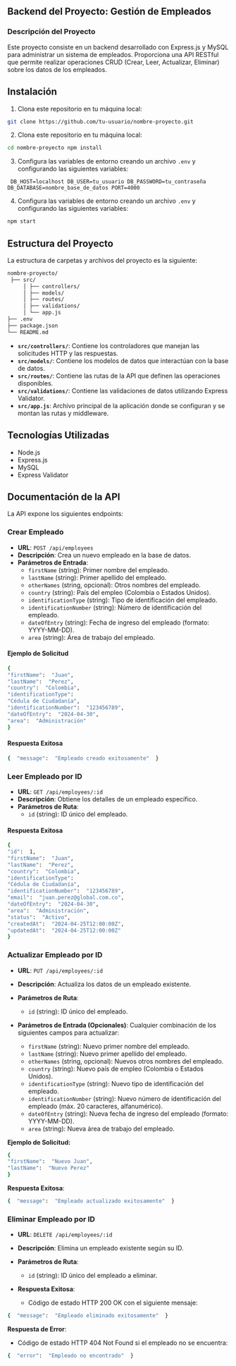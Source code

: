 
## Backend del Proyecto: Gestión de Empleados


### Descripción del Proyecto
Este proyecto consiste en un backend desarrollado con Express.js y MySQL para administrar un sistema de empleados. Proporciona una API RESTful que permite realizar operaciones CRUD (Crear, Leer, Actualizar, Eliminar) sobre los datos de los empleados.

## Instalación

 1. Clona este repositorio en tu máquina local:



```bash
git clone https://github.com/tu-usuario/nombre-proyecto.git
```
 2. Clona este repositorio en tu máquina local:

```bash
cd nombre-proyecto npm install
```
3. Configura las variables de entorno creando un archivo `.env` y configurando las siguientes variables:

 ```plaintext
  DB_HOST=localhost DB_USER=tu_usuario DB_PASSWORD=tu_contraseña DB_DATABASE=nombre_base_de_datos PORT=4000
```

4. Configura las variables de entorno creando un archivo `.env` y configurando las siguientes variables:

```bash
npm start
```

## Estructura del Proyecto
La estructura de carpetas y archivos del proyecto es la siguiente:

```bash
nombre-proyecto/
 ├── src/
	 │ ├── controllers/
	 │ ├── models/
	 │ ├── routes/
	 │ ├── validations/
	 │ └── app.js
├── .env
├── package.json
└── README.md
```

-   **`src/controllers/`**: Contiene los controladores que manejan las solicitudes HTTP y las respuestas.
-   **`src/models/`**: Contiene los modelos de datos que interactúan con la base de datos.
-   **`src/routes/`**: Contiene las rutas de la API que definen las operaciones disponibles.
-   **`src/validations/`**: Contiene las validaciones de datos utilizando Express Validator.
-   **`src/app.js`**: Archivo principal de la aplicación donde se configuran y se montan las rutas y middleware.

## Tecnologías Utilizadas
-   Node.js
-   Express.js
-   MySQL
-   Express Validator

## Documentación de la API

La API expone los siguientes endpoints:

### Crear Empleado

-   **URL**: `POST /api/employees`
-   **Descripción**: Crea un nuevo empleado en la base de datos.
-   **Parámetros de Entrada**:
    -   `firstName` (string): Primer nombre del empleado.
    -   `lastName` (string): Primer apellido del empleado.
    -   `otherNames` (string, opcional): Otros nombres del empleado.
    -   `country` (string): País del empleo (Colombia o Estados Unidos).
    -   `identificationType` (string): Tipo de identificación del empleado.
    -   `identificationNumber` (string): Número de identificación del empleado.
    -   `dateOfEntry` (string): Fecha de ingreso del empleado (formato: YYYY-MM-DD).
    -   `area` (string): Área de trabajo del empleado.
    
#### Ejemplo de Solicitud

```bash
{  
"firstName":  "Juan",  
"lastName":  "Perez",  
"country":  "Colombia",  
"identificationType":  
"Cédula de Ciudadanía",  
"identificationNumber":  "123456789",  
"dateOfEntry":  "2024-04-30",  
"area":  "Administración"  
}
```

#### Respuesta Exitosa

```bash
{  "message":  "Empleado creado exitosamente"  }
```

### Leer Empleado por ID

-   **URL**: `GET /api/employees/:id`
-   **Descripción**: Obtiene los detalles de un empleado específico.
-   **Parámetros de Ruta**:
    -   `id` (string): ID único del empleado.
#### Respuesta Exitosa

```bash
{  
"id":  1,  
"firstName":  "Juan",  
"lastName":  "Perez",  
"country":  "Colombia",  
"identificationType":  
"Cédula de Ciudadanía",  
"identificationNumber":  "123456789",  
"email":  "juan.perez@global.com.co",  
"dateOfEntry":  "2024-04-30",  
"area":  "Administración",  
"status":  "Activo",  
"createdAt":  "2024-04-25T12:00:00Z",  
"updatedAt":  "2024-04-25T12:00:00Z"  
}
```

### Actualizar Empleado por ID

-   **URL**: `PUT /api/employees/:id`
    
-   **Descripción**: Actualiza los datos de un empleado existente.
    
-   **Parámetros de Ruta**:
    
    -   `id` (string): ID único del empleado.
-   **Parámetros de Entrada (Opcionales)**: Cualquier combinación de los siguientes campos para actualizar:
    
    -   `firstName` (string): Nuevo primer nombre del empleado.
    -   `lastName` (string): Nuevo primer apellido del empleado.
    -   `otherNames` (string, opcional): Nuevos otros nombres del empleado.
    -   `country` (string): Nuevo país de empleo (Colombia o Estados Unidos).
    -   `identificationType` (string): Nuevo tipo de identificación del empleado.
    -   `identificationNumber` (string): Nuevo número de identificación del empleado (máx. 20 caracteres, alfanumérico).
    -   `dateOfEntry` (string): Nueva fecha de ingreso del empleado (formato: YYYY-MM-DD).
    -   `area` (string): Nueva área de trabajo del empleado.

**Ejemplo de Solicitud:**

```bash
{  
"firstName":  "Nuevo Juan",  
"lastName":  "Nuevo Perez"  
}
```

**Respuesta Exitosa**:

```bash
{  "message":  "Empleado actualizado exitosamente"  }
```

### Eliminar Empleado por ID

-   **URL**: `DELETE /api/employees/:id`
    
-   **Descripción**: Elimina un empleado existente según su ID.
    
-   **Parámetros de Ruta**:
    
    -   `id` (string): ID único del empleado a eliminar.
-   **Respuesta Exitosa**:
    
    -   Código de estado HTTP 200 OK con el siguiente mensaje:

```bash
{  "message":  "Empleado eliminado exitosamente"  }
```

**Respuesta de Error**:

-   Código de estado HTTP 404 Not Found si el empleado no se encuentra:

```bash
{  "error":  "Empleado no encontrado"  }
```
